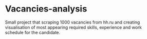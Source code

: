 # Vacancies-analysis
Small project that scraping 1000 vacancies from hh.ru and creating visualisation of most appearing required skills, experience and work schedule for the candidate. 
